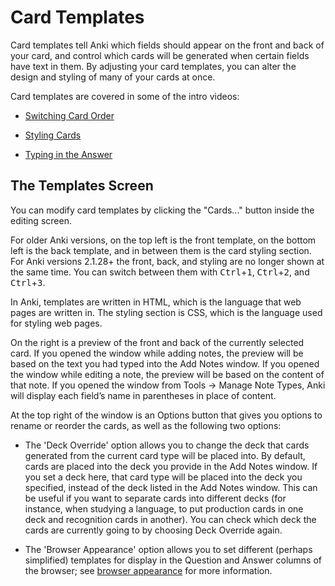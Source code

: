 # Card Templates

Card templates tell Anki which fields should appear on the front and back of your card,
and control which cards will be generated when certain fields have text in them.
By adjusting your card templates, you can alter the design and styling of many of your
cards at once.

Card templates are covered in some of the intro videos:

- [Switching Card Order](http://www.youtube.com/watch?v=DnbKwHEQ1mA&yt:cc=on)

- [Styling Cards](http://www.youtube.com/watch?v=F1j1Zx0mXME&yt:cc=on)

- [Typing in the Answer](http://www.youtube.com/watch?v=5tYObQ3ocrw&yt:cc=on)

## The Templates Screen

You can modify card templates by clicking the "Cards..." button inside the
editing screen.

For older Anki versions, on the top left is the front template, on the bottom left is the back
template, and in between them is the card styling section. For Anki versions
2.1.28+ the front, back, and styling are no longer shown at the same time.
You can switch between them with <kbd>Ctrl</kbd>+<kbd>1</kbd>, <kbd>Ctrl</kbd>+<kbd>2</kbd>, and <kbd>Ctrl</kbd>+<kbd>3</kbd>.

In Anki, templates are written in HTML, which is the language that web
pages are written in. The styling section is CSS, which is the language
used for styling web pages.

On the right is a preview of the front and back of the currently
selected card. If you opened the window while adding notes, the preview
will be based on the text you had typed into the Add Notes window. If
you opened the window while editing a note, the preview will be based on
the content of that note. If you opened the window from Tools → Manage
Note Types, Anki will display each field’s name in parentheses in place
of content.

At the top right of the window is an Options button that gives you
options to rename or reorder the cards, as well as the following two
options:

- The 'Deck Override' option allows you to change the deck that cards
    generated from the current card type will be placed into. By
    default, cards are placed into the deck you provide in the Add Notes
    window. If you set a deck here, that card type will be placed into
    the deck you specified, instead of the deck listed in the Add Notes
    window. This can be useful if you want to separate cards into
    different decks (for instance, when studying a language, to put
    production cards in one deck and recognition cards in another). You
    can check which deck the cards are currently going to by choosing
    Deck Override again.

- The 'Browser Appearance' option allows you to set different (perhaps
    simplified) templates for display in the Question and Answer columns
    of the browser; see [browser appearance](templates/styling.md#browser-appearance) for more
    information.
